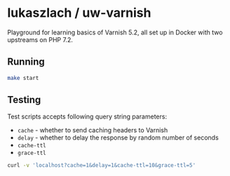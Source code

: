 # lukaszlach / uw-varnish

Playground for learning basics of Varnish 5.2, all set up in Docker with two upstreams on PHP 7.2.

## Running

```bash
make start
```

## Testing

Test scripts accepts following query string parameters:

* `cache` - whether to send caching headers to Varnish
* `delay` - whether to delay the response by random number of seconds
* `cache-ttl`
* `grace-ttl`

```bash
curl -v 'localhost?cache=1&delay=1&cache-ttl=10&grace-ttl=5'
```